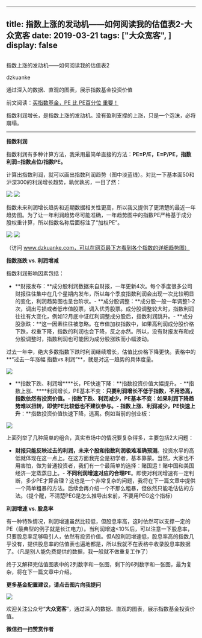
---
title:   指数上涨的发动机——如何阅读我的估值表2-大众宽客
date: 2019-03-21
tags: ["大众宽客", ]
display: false
---


## 



指数上涨的发动机——如何阅读我的估值表2




dzkuanke




通过深入的数据、直观的图表，展示指数基金投资价值


前文阅读：[买指数基金，PE 比 PE百分位 重要！](http://mp.weixin.qq.com/s?__biz=MzAwMTc1MDcwNw==&amp;mid=2648274046&amp;idx=1&amp;sn=c5b3ae458221b68cb9aa22a86f8761fd&amp;chksm=82f937a2b58ebeb48e87dafe80761eb9e34b9bd43846075bf41a5542ba98e1437c4c83989fab&amp;scene=21#wechat_redirect)



指数利润增长，是指数上涨的发动机。没有盈利支撑的上涨，只是一个泡沫，必将崩塌。

****

**指数利润**



指数利润有多种计算方法，我采用最简单直接的方法：**PE=P/E，E=P/PE，指数利润=指数点位/指数PE。**



计算出指数利润，就可以画出指数利润趋势（图中淡蓝线）。对比一下基本面50和沪深300的利润增长趋势，孰优孰劣，一目了然：

<img class="" data-copyright="0" data-ratio="0.6" data-s="300,640" src="https://mmbiz.qpic.cn/mmbiz_png/PKw3FQPmhIjAN7a02YdjNzBexqbA3wneus1HhhBkGYoPyS2OsW16KSfKQThYDMaWxFs1zcSWpZNT4aHAgOvvug/640?wx_fmt=png" data-type="png" data-w="1200" style=""/>

<img class="" data-copyright="0" data-ratio="0.6" data-s="300,640" src="https://mmbiz.qpic.cn/mmbiz_png/PKw3FQPmhIjAN7a02YdjNzBexqbA3wnekSmTVzf7IOs7ELYPGC4XbyU58xkZduic8o1SibuAjiad0d5ExT2E8e2rA/640?wx_fmt=png" data-type="png" data-w="1200" style=""/>



指数未来利润增长趋势和近期数据相关性更高，所以我又提供了更清楚的最近一年趋势图。为了让一年利润趋势尽可能准确，一年趋势图中的指数PE严格基于成分股权重计算，所以指数名称后面标注了“加权PE”。

<img class="" data-copyright="0" data-ratio="0.6" data-s="300,640" src="https://mmbiz.qpic.cn/mmbiz_png/PKw3FQPmhIjAN7a02YdjNzBexqbA3wnemNc4AncuAut1cVzYHFNfyo44EU9goSOIMyicOwJIHnQHraOIzRXWrfw/640?wx_fmt=png" data-type="png" data-w="1200" style=""/>

<img class="" data-copyright="0" data-ratio="0.6" data-s="300,640" src="https://mmbiz.qpic.cn/mmbiz_png/PKw3FQPmhIjAN7a02YdjNzBexqbA3wneNk5rgOU9fHHhCvUmej1rjhz6ntMoB4cTTP8tYicF1j9blNglIZLibyXg/640?wx_fmt=png" data-type="png" data-w="1200" style=""/>

（访问&nbsp;www.dzkuanke.com，可以在网页最下方看到各个指数的详细趋势图）





**指数涨跌 vs. 利润增减**



指数利润影响因素包括：
- **财报发布：**成分股利润数据来自财报，一年更新4次。每个季度很多公司财报往往集中在几个星期内发布，所以每个季度指数利润会出现一次比较明显的变化，利润趋势图也呈台阶状。- **成分股调整：**成分股一般一年调整1-2次，调出亏损或者低市值股票，调入优秀股票。成分股调整较大时，指数利润往往有大变化，例如12月底中证红利调整成分股后，指数利润跳升。- **成分股涨跌：**这一因素往往被忽略。在市值加权指数中，如果高利润成分股价格下跌，权重下降，指数的利润也会下降，反之亦然。所以，没有财报发布和成分股调整时，指数利润也可能因为成分股涨跌而小幅波动。


过去一年中，绝大多数指数下跌时利润继续增长，估值比价格下降更快。表格中的**“过去一年涨幅 指数vs.利润”**，就是对这一趋势的具体度量。

<img class="" data-copyright="0" data-ratio="0.2097457627118644" data-s="300,640" src="https://mmbiz.qpic.cn/mmbiz_png/PKw3FQPmhIjAN7a02YdjNzBexqbA3wnebh2h9tZrM62Me7VP71LZJhbbxh7YJg9LpOMbsPs7lu2zxuIhmIGJeg/640?wx_fmt=png" data-type="png" data-w="944" style="text-align: center;white-space: normal;"/>


- **指数下跌、利润增****长，PE快速下降：**指数投资价值大幅提升。- **指数上涨、****利润增长，PE基本不变：**只要利润增长不低于指数，不用恐高，指数依然有投资价值。- **指数下跌、利润<strong>减少，PE基本不变**：</strong>如果利润下降趋势难以扭转，即使PE比较低也不建议参与。- **指数上涨、利润减少，PE快速上升****：**指数投资价值快速下降，逃离。例如当前的创业板：
<img class="" data-copyright="0" data-ratio="0.6" data-s="300,640" src="https://mmbiz.qpic.cn/mmbiz_png/PKw3FQPmhIjAN7a02YdjNzBexqbA3wne1UYiaDic7zGmrsQlOOat3CjJ9icd8KpUZFlhCCEHWfd4tmN8oTg7NsBKg/640?wx_fmt=png" data-type="png" data-w="1200" style=""/>

上面列举了几种简单的组合，真实市场中的情况要复杂得多，主要包括2大问题：
- **财报只能反映过去的利润，未来个股和指数利润极难准确预测**。投资水平的高低就体现在这一点上。在这方面我完全是初学者，基本靠蒙。当然，大家也不用害怕，做为普通投资者，我们有一个最简单的选择：赌国运！赌中国和美国经济一定蒸蒸日上。- **不同利润增速对应的合理PE**。即使对利润增速有一定判断，多少PE才算合理？这也是一个非常复杂的问题，我将在下一篇文章中提供一个简单粗暴的方法。后续会再介绍一个不那么粗暴，但依然只能毛估估的方法。（提个醒，不清楚PEG是怎么推导出来前，不要用PEG这个指标）




**利润增速 vs. 股息率**



有一种特殊情况，利润增速虽然比较低，但股息率高，这时依然可以支撑一定的PE（最典型的例子就是长江电力）。当利润增速&lt;10%后，可以注意一下股息率，只要股息率足够吸引人，依然有投资价值。但A股利润增速低，股息率高的指数几乎没有，提供股息率的估值表也遍地都是，所以我就不在表格中收录股息率数据了。（凡是别人能免费提供的数据，我一般就不做重复工作了）





终于又解释完估值图表中的2列数字和一张图，剩下的6列数字和一张图，最为复杂，将在下一篇文章中介绍。



**更多基金配置建议，请点击图片向我提问**

[<img class="" data-ratio="0.9117647058823529" data-s="300,640" src="https://mmbiz.qpic.cn/mmbiz_jpg/PKw3FQPmhIgQxLoeick4nfk7S0qEXFT5RqIQFKibhH24SRmMjibqZRXYHqLfMTIMMRyNvCWcyWiaxhIXXPdicrYkWJQ/640?wx_fmt=jpeg" data-type="jpeg" data-w="680" style=""/>]()



欢迎关注公众号“**大众宽客**”，通过深入的数据、直观的图表，展示指数基金投资价值。








**微信扫一扫赞赏作者**














